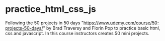 # practice_html_css_js


Following the 50 projects in 50 days "https://www.udemy.com/course/50-projects-50-days/" by Brad Traversy and Florin Pop to practice basic html, css and javascript.
In this course instructors creates 50 mini projects.
